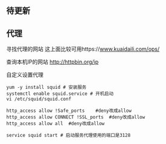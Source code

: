 ## 待更新

## 代理

寻找代理的网站 这上面比较可用https://www.kuaidaili.com/ops/

查询本机IP的网站 http://httpbin.org/ip

自定义设置代理

```
yum -y install squid # 安装服务
systemctl enable squid.service # 开机启动
vi /etc/squid/squid.conf

http_access allow !Safe_ports    #deny改成allow
http_access allow CONNECT !SSL_ports  #deny改成allow
http_access allow all  #deny改成allow

service squid start # 启动服务代理使用的端口是3128
```


